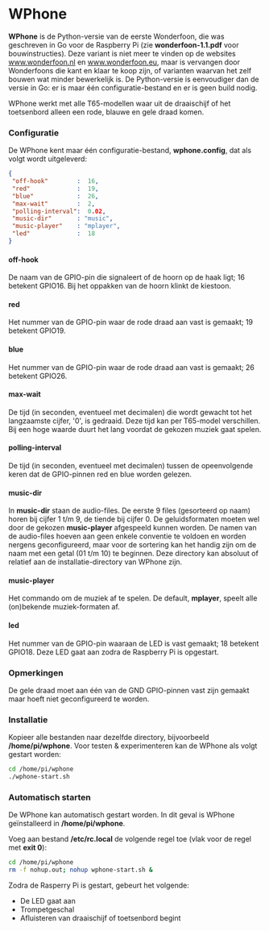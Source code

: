 # WPhone

**WPhone** is de Python-versie van de eerste Wonderfoon, die was geschreven in Go voor de Raspberry Pi (zie **wonderfoon-1.1.pdf** voor bouwinstructies). Deze variant is niet meer te vinden op de websites www.wonderfoon.nl en www.wonderfoon.eu, maar is vervangen door Wonderfoons die kant en klaar te koop zijn, of varianten waarvan het zelf bouwen wat minder bewerkelijk is. 
De Python-versie is eenvoudiger dan de versie in Go: er is maar één configuratie-bestand en er is geen build nodig.

WPhone werkt met alle T65-modellen waar uit de draaischijf of het toetsenbord alleen een rode, blauwe en gele draad komen.

### Configuratie

De WPhone kent maar één configuratie-bestand, **wphone.config**, dat als volgt wordt uitgeleverd:

```json
{
 "off-hook"        :  16,
 "red"             :  19,
 "blue"            :  26,	
 "max-wait"        :  2,
 "polling-interval":  0.02,
 "music-dir"       : "music",
 "music-player"    : "mplayer",
 "led"             :  18  
}
```
#### off-hook

De naam van de GPIO-pin die signaleert of de hoorn op de haak ligt; 16 betekent GPIO16. Bij het oppakken van de hoorn klinkt de kiestoon.

#### red

Het nummer van de GPIO-pin waar de rode draad aan vast is gemaakt; 19 betekent GPIO19.

#### blue

Het nummer van de GPIO-pin waar de rode draad aan vast is gemaakt; 26 betekent GPIO26.

#### max-wait

De tijd (in seconden, eventueel met decimalen) die wordt gewacht tot het langzaamste cijfer, '0', is gedraaid. Deze tijd kan per T65-model verschillen. Bij een hoge waarde duurt het lang voordat de gekozen muziek gaat spelen.

#### polling-interval

De tijd (in seconden, eventueel met decimalen) tussen de opeenvolgende keren dat de GPIO-pinnen red en blue worden gelezen.

#### music-dir

In **music-dir** staan de audio-files. De eerste 9 files (gesorteerd op naam) horen bij cijfer 1 t/m 9, de tiende bij cijfer 0. De geluidsformaten moeten wel door de gekozen **music-player** afgespeeld kunnen worden. De namen van de audio-files hoeven aan geen enkele conventie te voldoen en worden nergens geconfigureerd, maar voor de sortering kan het handig zijn om de naam met een getal (01 t/m 10) te beginnen.
Deze directory kan absoluut of relatief aan de installatie-directory van WPhone zijn.

#### music-player

Het commando om de muziek af te spelen. De default, **mplayer**, speelt alle (on)bekende muziek-formaten af.

#### led

Het nummer van de GPIO-pin waaraan de LED is vast gemaakt; 18 betekent GPIO18. Deze LED gaat aan zodra de Raspberry Pi is opgestart.

### Opmerkingen

De gele draad moet aan één van de GND GPIO-pinnen vast zijn gemaakt maar hoeft niet geconfigureerd te worden.

### Installatie
Kopieer alle bestanden naar dezelfde directory, bijvoorbeeld **/home/pi/wphone**.
Voor testen & experimenteren kan de WPhone als volgt gestart worden:

```bash
cd /home/pi/wphone
./wphone-start.sh
```

### Automatisch starten
De WPhone kan automatisch gestart worden. In dit geval is WPhone geïnstalleerd in **/home/pi/wphone**.

Voeg aan bestand **/etc/rc.local** de volgende regel toe (vlak voor de regel met **exit 0**):

```bash
cd /home/pi/wphone
rm -f nohup.out; nohup wphone-start.sh &
```

Zodra de Rasperry Pi is gestart, gebeurt het volgende:
 
- De LED gaat aan
- Trompetgeschal
- Afluisteren van draaischijf of toetsenbord begint
